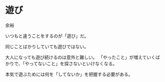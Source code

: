 # 遊び

余裕

いつもと違うことをするのが「遊び」だ。

同じことばかりしていても遊びではない。

大人になっても遊び続けるのは意外と難しい。
「やったこと」が増えていくばかりで、「やってないこと」を探さないといけなくなる。

本気で遊ぶためには何を「してないか」を把握する必要がある。
